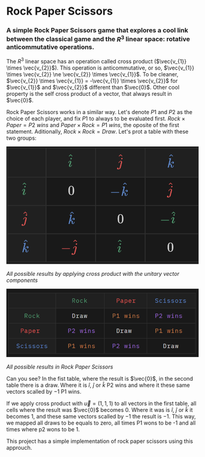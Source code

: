 # Rock Paper Scissors

### A simple Rock Paper Scissors game that explores a cool link between the classical game and the $R^3$ linear space: rotative anticommutative operations.

The $R^3$ linear space has an operation called cross product ($\vec{v_{1}} \times \vec{v_{2}}$). This operation is anticommutative, or so, $\vec{v_{1}} \times \vec{v_{2}} \ne \vec{v_{2}} \times \vec{v_{1}}$. To be cleaner, $\vec{v_{2}} \times \vec{v_{1}} = -\vec{v_{1}} \times \vec{v_{2}}$ for $\vec{v_{1}}$ and $\vec{v_{2}}$ different than $\vec{0}$. Other cool property is 
the self cross product of a vector, that always result in $\vec{0}$.

Rock Paper Scissors works in a similar way. Let's denote $P1$ and $P2$ as the choice of each player, and fix $P1$ to always to be evaluated first. ${Rock} \times {Paper} = {P2 \  wins}$ and ${Paper} \times {Rock} = {P1 \  wins}$, the oposite of the first statement. Aditionally, ${Rock} \times {Rock} = {Draw}$. Let's prot a table with these two groups:

![table with the results of applying cross product with unitary vector components](<imgs/table vectors.png>)

*All possible results by applying cross product with the unitary vector components*

![table with the results of Rock Paper Scissors](<imgs/table rps.png>)

*All possible results in Rock Paper Scissors*


Can you see? In the fist table, where the result is $\vec{0}$, in the second table there is a draw. Where it is $\hat{i}$, $\hat{j}$ or $\hat{k}$ P2 wins and where it these same vectors scalled by $-1$ P1 wins.

If we apply cross product with $\vec{u} = (1,1,1)$ to all vectors in the first table, all cells where the result was $\vec{0}$ becomes $0$. Where it was is $\hat{i}$, $\hat{j}$ or $\hat{k}$ it becomes $1$, and these same vectors scalled by $-1$ the result is $-1$. This way, we mapped all draws to be equals to zero, all times P1 wons to be -1 and all times where p2 wons to be 1.

This project has a simple implementation of rock paper scissors using this approuch.